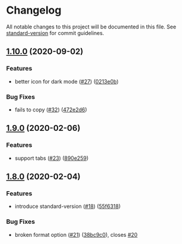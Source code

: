 # Changelog

All notable changes to this project will be documented in this file. See [standard-version](https://github.com/conventional-changelog/standard-version) for commit guidelines.

## [1.10.0](https://github.com/zaki-yama/copy-title-and-url-as-markdown/compare/v1.9.0...v1.10.0) (2020-09-02)


### Features

* better icon for dark mode ([#27](https://github.com/zaki-yama/copy-title-and-url-as-markdown/issues/27)) ([0213e0b](https://github.com/zaki-yama/copy-title-and-url-as-markdown/commit/0213e0b090c80da8bab5d22eb22cf2a1a79c88c1))


### Bug Fixes

* fails to copy ([#32](https://github.com/zaki-yama/copy-title-and-url-as-markdown/issues/32)) ([472e2d6](https://github.com/zaki-yama/copy-title-and-url-as-markdown/commit/472e2d6d4797fd969ce19398ec0fd8ee8b5b0275))

## [1.9.0](https://github.com/zaki-yama/copy-title-and-url-as-markdown/compare/v1.8.0...v1.9.0) (2020-02-06)


### Features

* support tabs ([#23](https://github.com/zaki-yama/copy-title-and-url-as-markdown/issues/23)) ([890e259](https://github.com/zaki-yama/copy-title-and-url-as-markdown/commit/890e259c6ad65b700ac68e2cc6eb35e2ca823dcd))

## [1.8.0](https://github.com/zaki-yama/copy-title-and-url-as-markdown/compare/v1.7.0...v1.8.0) (2020-02-04)


### Features

* introduce standard-version ([#18](https://github.com/zaki-yama/copy-title-and-url-as-markdown/issues/18)) ([55f6318](https://github.com/zaki-yama/copy-title-and-url-as-markdown/commit/55f6318afa26815094943b5d619216a4dbd8f790))


### Bug Fixes

* broken format option ([#21](https://github.com/zaki-yama/copy-title-and-url-as-markdown/issues/21)) ([38bc9c0](https://github.com/zaki-yama/copy-title-and-url-as-markdown/commit/38bc9c056fe45d51a72269d4f2ed499a08c797d9)), closes [#20](https://github.com/zaki-yama/copy-title-and-url-as-markdown/issues/20)
